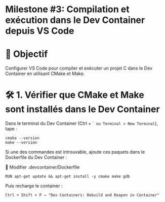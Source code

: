 # Milestone #3: Compilation et exécution dans le Dev Container depuis VS Code

# 🎯 Objectif

Configurer VS Code pour compiler et exécuter un projet C dans le Dev Container en utilisant CMake et Make.


# 🛠️ 1. Vérifier que CMake et Make sont installés dans le Dev Container

Dans le terminal du Dev Container (Ctrl + \`` ou Terminal > New Terminal`), tape :

```
cmake --version
make --version
```

Si une des commandes est introuvable, ajoute ces paquets dans le Dockerfile du Dev Container :

📄 Modifier .devcontainer/Dockerfile

```
RUN apt-get update && apt-get install -y cmake make gdb
```

Puis recharge le container :

```
Ctrl + Shift + P → "Dev Containers: Rebuild and Reopen in Container"
```
